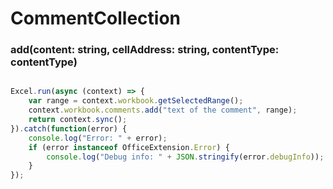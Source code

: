 # CommentCollection


### add(content: string, cellAddress: string, contentType: contentType)

```js

Excel.run(async (context) => {
    var range = context.workbook.getSelectedRange();
    context.workbook.comments.add("text of the comment", range);
	return context.sync();
}).catch(function(error) {
	console.log("Error: " + error);
	if (error instanceof OfficeExtension.Error) {
		console.log("Debug info: " + JSON.stringify(error.debugInfo));
	}
});
```
